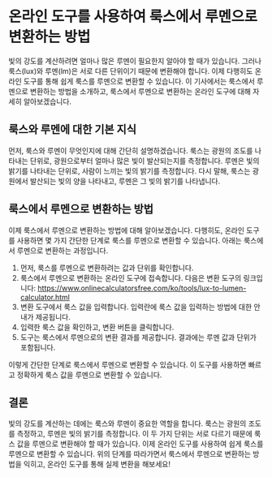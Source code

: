 온라인 도구를 사용하여 룩스에서 루멘으로 변환하는 방법
==============================

빛의 강도를 계산하려면 얼마나 많은 루멘이 필요한지 알아야 할 때가 있습니다. 그러나 룩스(lux)와 루멘(lm)은 서로 다른 단위이기 때문에 변환해야 합니다. 이제 다행히도 온라인 도구를 통해 쉽게 룩스를 루멘으로 변환할 수 있습니다. 이 기사에서는 룩스에서 루멘으로 변환하는 방법을 소개하고, 룩스에서 루멘으로 변환하는 온라인 도구에 대해 자세히 알아보겠습니다.

룩스와 루멘에 대한 기본 지식
----------------

먼저, 룩스와 루멘이 무엇인지에 대해 간단히 설명하겠습니다. 룩스는 광원의 조도를 나타내는 단위로, 광원으로부터 얼마나 많은 빛이 발산되는지를 측정합니다. 루멘은 빛의 밝기를 나타내는 단위로, 사람이 느끼는 빛의 밝기를 측정합니다. 다시 말해, 룩스는 광원에서 발산되는 빛의 양을 나타내고, 루멘은 그 빛의 밝기를 나타냅니다.

룩스에서 루멘으로 변환하는 방법
-----------------

이제 룩스에서 루멘으로 변환하는 방법에 대해 알아보겠습니다. 다행히도, 온라인 도구를 사용하면 몇 가지 간단한 단계로 룩스를 루멘으로 변환할 수 있습니다. 아래는 룩스에서 루멘으로 변환하는 과정입니다.

1. 먼저, 룩스를 루멘으로 변환하려는 값과 단위를 확인합니다.
2. 룩스에서 루멘으로 변환하는 온라인 도구에 접속합니다. 다음은 변환 도구의 링크입니다: <https://www.onlinecalculatorsfree.com/ko/tools/lux-to-lumen-calculator.html>
3. 변환 도구에서 룩스 값을 입력합니다. 입력란에 룩스 값을 입력하는 방법에 대한 안내가 제공됩니다.
4. 입력한 룩스 값을 확인하고, 변환 버튼을 클릭합니다.
5. 도구는 룩스에서 루멘으로의 변환 결과를 제공합니다. 결과에는 루멘 값과 단위가 포함됩니다.

이렇게 간단한 단계로 룩스에서 루멘으로 변환할 수 있습니다. 이 도구를 사용하면 빠르고 정확하게 룩스 값을 루멘으로 변환할 수 있습니다.

결론
--

빛의 강도를 계산하는 데에는 룩스와 루멘이 중요한 역할을 합니다. 룩스는 광원의 조도를 측정하고, 루멘은 빛의 밝기를 측정합니다. 이 두 가지 단위는 서로 다르기 때문에 룩스 값을 루멘으로 변환해야 할 때가 있습니다. 이제 온라인 도구를 사용하여 쉽게 룩스를 루멘으로 변환할 수 있습니다. 위의 단계를 따라가면서 룩스에서 루멘으로 변환하는 방법을 익히고, 온라인 도구를 통해 실제 변환을 해보세요!